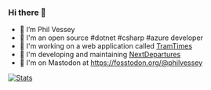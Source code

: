 ### Hi there 👋

- 🔭 I’m Phil Vessey
- 🏢 I'm an open source #dotnet #csharp #azure developer
- 🚊 I'm working on a web application called [TramTimes](https://tramtimes.net)
- 🚌 I'm developing and maintaining [NextDepartures](https://github.com/philvessey/NextDepartures)
- 🐘 I'm on Mastodon at https://fosstodon.org/@philvessey

[![Stats](https://github-readme-stats.vercel.app/api?username=philvessey&show_icons=true&theme=github_dark)](https://github.com/anuraghazra/github-readme-stats)
